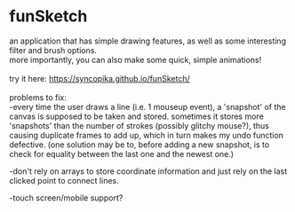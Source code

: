# funSketch    
an application that has simple drawing features, as well as some interesting filter and brush options.    
more importantly, you can also make some quick, simple animations! 
<br>    
try it here: https://syncopika.github.io/funSketch/
<br>    
problems to fix:    
-every time the user draws a line (i.e. 1 mouseup event), a 'snapshot' of the canvas is supposed to be taken and stored. sometimes it
stores more 'snapshots' than the number of strokes (possibly glitchy mouse?), thus causing duplicate frames to add up, which in turn makes my undo function defective. (one solution may be to, before adding a new snapshot, is to check for equality between the last one and the newest one.)    
      
-don't rely on arrays to store coordinate information and just rely on the last clicked point to connect lines.    
    
-touch screen/mobile support?
